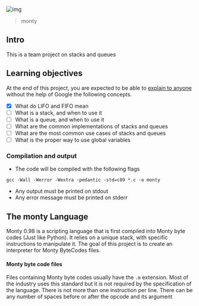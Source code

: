 ![img](https://assets.imaginablefutures.com/media/images/ALX_Logo.max-200x150.png)
  > monty 

## Intro 
This is a team project on stacks and queues 

## Learning objectives 
At the end of this project, you are expected to be able to [explain to anyone](https://fs.blog/feynman-learning-technique/) without the help of Google the following concepts. 

* [X] What do LIFO and FIFO mean
* [ ] What is a stack, and when to use it
* [ ] What is a queue, and when to use it
* [ ] What are the common implementations of stacks and queues
* [ ] What are the most common use cases of stacks and queues
* [ ] What is the proper way to use global variables

### Compilation and output
- The code will be compiled with the following flags 

~~~
gcc -Wall -Werror -Wextra -pedantic -std=c89 *.c -o monty 
~~~ 

- Any output must be printed on stdout
- Any error message must be printed on stderr

## The monty Language
Monty 0.98 is a scripting language that is first compiled into Monty byte codes (Just like Python). It relies on a unique stack, with specific instructions to manipulate it. The goal of this project is to create an interpreter for Monty ByteCodes files.

#### Monty byte code files 

Files containing Monty byte codes usually have the ```.m``` extension. Most of the industry uses this standard but it is not required by the specification of the language. There is not more than one instruction per line. There can be any number of spaces before or after the opcode and its argument
